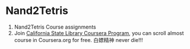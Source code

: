 # Nand2Tetris
1. Nand2Tetris Course assignments
2. Join [California State Library Coursera Program](https://www.library.ca.gov/coursera/), you can scroll almost course in Coursera.org for free. 白嫖精神 never die!!!